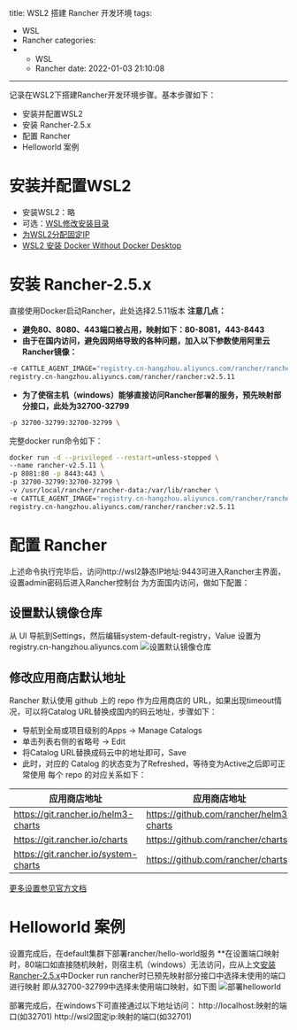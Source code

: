 title: WSL2 搭建 Rancher 开发环境
tags:
  - WSL
  - Rancher
categories:
  - - WSL
    - Rancher
date: 2022-01-03 21:10:08
---
记录在WSL2下搭建Rancher开发环境步骤。基本步骤如下：
- 安装并配置WSL2
- 安装 Rancher-2.5.x
- 配置 Rancher
- Helloworld 案例
<!--more-->

# 安装并配置WSL2
- 安装WSL2：略
- 可选：[WSL修改安装目录](/2021/12/25/WSL修改安装目录/)
- [为WSL2分配固定IP](/2021/12/26/为WSL2分配固定IP/)
- [WSL2 安装 Docker Without Docker Desktop](/2022/01/01/WSL2-安装-Docker-Without-Docker-Desktop/)

# 安装 Rancher-2.5.x
直接使用Docker启动Rancher，此处选择2.5.11版本
**注意几点：**
- **避免80、8080、443端口被占用，映射如下：80-8081，443-8443**
- **由于在国内访问，避免因网络导致的各种问题，加入以下参数使用阿里云Rancher镜像：**
```bash
-e CATTLE_AGENT_IMAGE="registry.cn-hangzhou.aliyuncs.com/rancher/rancher-agent:v2.5.11" \
registry.cn-hangzhou.aliyuncs.com/rancher/rancher:v2.5.11
```
- **为了使宿主机（windows）能够直接访问Rancher部署的服务，预先映射部分接口，此处为32700-32799**
```bash
-p 32700-32799:32700-32799 \
```
完整docker run命令如下：
```bash
docker run -d --privileged --restart=unless-stopped \
--name rancher-v2.5.11 \
-p 8081:80 -p 8443:443 \
-p 32700-32799:32700-32799 \
-v /usr/local/rancher/rancher-data:/var/lib/rancher \
-e CATTLE_AGENT_IMAGE="registry.cn-hangzhou.aliyuncs.com/rancher/rancher-agent:v2.5.11" \
registry.cn-hangzhou.aliyuncs.com/rancher/rancher:v2.5.11
```

# 配置 Rancher
上述命令执行完毕后，访问http://wsl2静态IP地址:9443可进入Rancher主界面，设置admin密码后进入Rancher控制台
为方面国内访问，做如下配置：

## 设置默认镜像仓库
从 UI 导航到Settings，然后编辑system-default-registry，Value 设置为registry.cn-hangzhou.aliyuncs.com
![设置默认镜像仓库](https://docs.rancher.cn/assets/images/007S8ZIlly1gek021xwzij31tq0k8gm1-814c8813b9e6c8317079b5b11cfff706.jpg)

## 修改应用商店默认地址
Rancher 默认使用 github 上的 repo 作为应用商店的 URL，如果出现timeout情况，可以将Catalog URL替换成国内的码云地址，步骤如下：
- 导航到全局或项目级别的Apps -> Manage Catalogs
- 单击列表右侧的省略号 -> Edit
- 将Catalog URL替换成码云中的地址即可，Save
- 此时，对应的 Catalog 的状态变为了Refreshed，等待变为Active之后即可正常使用
每个 repo 的对应关系如下：

| 应用商店地址| 应用商店地址 |Gitee 地址|
|  ----  | ----  |----  |
|https://git.rancher.io/helm3-charts|https://github.com/rancher/helm3-charts|https://gitee.com/rancher/helm3-charts| 
|https://git.rancher.io/charts|https://github.com/rancher/charts|https://gitee.com/rancher/charts|
|https://git.rancher.io/system-charts|https://github.com/rancher/charts|https://gitee.com/rancher/system-charts|

[更多设置参见官方文档](https://docs.rancher.cn/docs/rancher2/best-practices/use-in-china/_index/#%E4%BD%BF%E7%94%A8%E5%9B%BD%E5%86%85-rancher-chart-%E5%9C%B0%E5%9D%80%E6%B7%BB%E5%8A%A0-helm-chart-%E4%BB%93%E5%BA%93)

# Helloworld 案例
设置完成后，在default集群下部署rancher/hello-world服务
**在设置端口映射时，80端口如直接随机映射，则宿主机（windows）无法访问，应从上文[安装 Rancher-2.5.x](/2022/01/03/WSL2-搭建-Rancher-开发环境/#安装-Rancher-2-5-x)中Docker run rancher时已预先映射部分接口中选择未使用的端口进行映射
即从32700-32799中选择未使用端口映射，如下图
![部署helloworld](/uploads/20220103/0101.png)

部署完成后，在windows下可直接通过以下地址访问：
http://localhost:映射的端口(如32701)
http://wsl2固定ip:映射的端口(如32701)